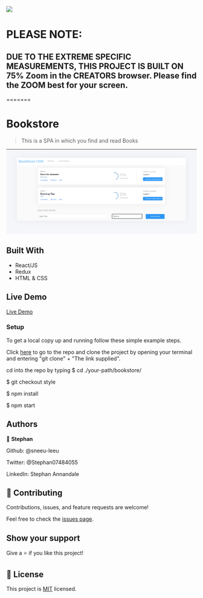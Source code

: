 ![](https://img.shields.io/badge/Microverse-blueviolet)

# PLEASE NOTE:
## DUE TO THE EXTREME SPECIFIC MEASUREMENTS, THIS PROJECT IS BUILT ON 75% Zoom in the CREATORS browser. Please find the ZOOM best for your screen.

=======

# Bookstore

> This is a SPA in which you find and read Books

![Homepage](./img/grab.png)

## Built With

- React/JS
- Redux
- HTML & CSS

## Live Demo

[Live Demo](https://affectionate-knuth-6b03ed.netlify.app/books)

### Setup

To get a local copy up and running follow these simple example steps.

Click [here](https://github.com/sneeu-leeu/bookstore) to go to the repo and clone the project by opening your terminal and entering "git clone" + "The link supplied".

cd into the repo by typing
$ cd ./your-path/bookstore/

$ git checkout style

$ npm install

$ npm start

## Authors

👤 **Stephan**

Github: @sneeu-leeu

Twitter: @Stephan07484055

LinkedIn: Stephan Annandale

## 🤝 Contributing

Contributions, issues, and feature requests are welcome!

Feel free to check the [issues page](https://github.com/sneeu-leeu/To-Do-List/issues/4).

## Show your support

Give a ⭐️ if you like this project!

## 📝 License

This project is [MIT](https://opensource.org/licenses/MIT) licensed.
